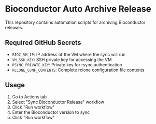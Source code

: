 # Bioconductor Auto Archive Release

This repository contains automation scripts for archiving Bioconductor releases.

## Required GitHub Secrets

- `BIOC_VM_IP`: IP address of the VM where the sync will run
- `VM_SSH_KEY`: SSH private key for accessing the VM
- `RSYNC_PRIVATE_KEY`: Private key for rsync authentication
- `RCLONE_CONF_CONTENTS`: Complete rclone configuration file contents


## Usage

1. Go to Actions tab
2. Select "Sync Bioconductor Release" workflow
3. Click "Run workflow"
4. Enter the Bioconductor version to sync
5. Click "Run workflow"

